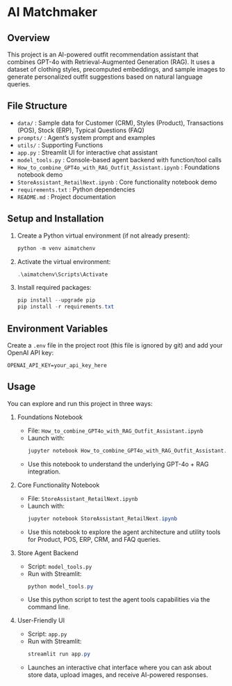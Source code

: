 # AI Matchmaker

## Overview
This project is an AI-powered outfit recommendation assistant that combines GPT-4o with Retrieval-Augmented Generation (RAG). It uses a dataset of clothing styles, precomputed embeddings, and sample images to generate personalized outfit suggestions based on natural language queries.

## File Structure
- `data/` : Sample data for Customer (CRM), Styles (Product), Transactions (POS), Stock (ERP), Typical Questions (FAQ) 
- `prompts/` : Agent’s system prompt and examples
- `utils/` : Supporting Functions
- `app.py`                   : Streamlit UI for interactive chat assistant
- `model_tools.py`           : Console-based agent backend with function/tool calls
- `How_to_combine_GPT4o_with_RAG_Outfit_Assistant.ipynb` : Foundations notebook demo
- `StoreAssistant_RetailNext.ipynb`  : Core functionality notebook demo
- `requirements.txt`        : Python dependencies
- `README.md`               : Project documentation

## Setup and Installation
1. Create a Python virtual environment (if not already present):
   ```powershell
   python -m venv aimatchenv
   ```
2. Activate the virtual environment:
   ```powershell
   .\aimatchenv\Scripts\Activate
   ```
3. Install required packages:
   ```powershell
   pip install --upgrade pip
   pip install -r requirements.txt
   ```

## Environment Variables
Create a `.env` file in the project root (this file is ignored by git) and add your OpenAI API key:
```
OPENAI_API_KEY=your_api_key_here
```

## Usage
You can explore and run this project in three ways:

1. Foundations Notebook
   - File: `How_to_combine_GPT4o_with_RAG_Outfit_Assistant.ipynb`
   - Launch with:
     ```powershell
     jupyter notebook How_to_combine_GPT4o_with_RAG_Outfit_Assistant.ipynb
     ```
   - Use this notebook to understand the underlying GPT-4o + RAG integration.

2. Core Functionality Notebook
   - File: `StoreAssistant_RetailNext.ipynb`
   - Launch with:
     ```powershell
     jupyter notebook StoreAssistant_RetailNext.ipynb
     ```
   - Use this notebook to explore the agent architecture and utility tools for Product, POS, ERP, CRM, and FAQ queries.

4. Store Agent Backend
   - Script: `model_tools.py`
   - Run with Streamlit:
     ```powershell
     python model_tools.py
     ```
   - Use this python script to test the agent tools capabilities via the command line.

3. User-Friendly UI
   - Script: `app.py`
   - Run with Streamlit:
     ```powershell
     streamlit run app.py
     ```
   - Launches an interactive chat interface where you can ask about store data, upload images, and receive AI-powered responses.